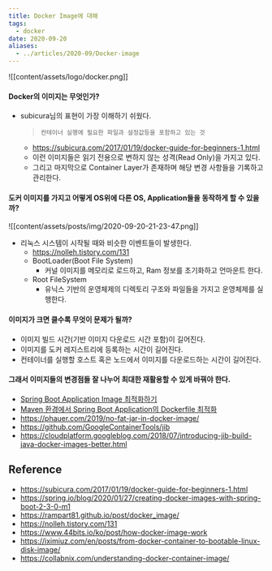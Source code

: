 ```yaml
---
title: Docker Image에 대해
tags:
  - docker
date: 2020-09-20
aliases: 
  - ../articles/2020-09/Docker-image
---
```


![[content/assets/logo/docker.png]]

#### Docker의 이미지는 무엇인가?
- subicura님의 표현이 가장 이해하기 쉬웠다.
    > `컨테이너 실행에 필요한 파일과 설정값등을 포함하고 있는 것`
    - <https://subicura.com/2017/01/19/docker-guide-for-beginners-1.html>
    - 이런 이미지들은 읽기 전용으로 변하지 않는 성격(Read Only)을 가지고 있다.
    - 그리고 마지막으로 Container Layer가 존재하며 해당 변경 사항들을 기록하고 관리한다.

#### 도커 이미지를 가지고 어떻게 OS위에 다른 OS, Application들을 동작하게 할 수 있을까?
![[content/assets/posts/img/2020-09-20-21-23-47.png]]

- 리눅스 시스템이 시작될 때와 비슷한 이벤트들이 발생한다.
    - <https://nolleh.tistory.com/131>
    - BootLoader(Boot File System)
        - 커널 이미지를 메모리로 로드하고, Ram 정보를 초기화하고 언마운트 한다.
    - Root FileSystem
        - 유닉스 기반의 운영체제의 디렉토리 구조와 파일들을 가지고 운영체제를 실행한다.

#### 이미지가 크면 클수록 무엇이 문제가 될까?
- 이미지 빌드 시간(기반 이미지 다운로드 시간 포함)이 길어진다.
- 이미지를 도커 레지스트리에 등록하는 시간이 길어진다.
- 컨테이너를 실행할 호스트 혹은 노드에서 이미지를 다운로드하는 시간이 길어진다.

#### 그래서 이미지들의 변경점들 잘 나누어 최대한 재활용할 수 있게 바꿔야 한다.
- [Spring Boot Application Image 최적화하기](https://perfectacle.github.io/2019/04/16/spring-boot-docker-image-optimization/)
- [Maven 환경에서 Spring Boot Application의 Dockerfile 최적화](https://reimaginer.tistory.com/entry/optimize-spring-boot-dockerfile-on-maven>)
- <https://phauer.com/2019/no-fat-jar-in-docker-image/>
- <https://github.com/GoogleContainerTools/jib>
- <https://cloudplatform.googleblog.com/2018/07/introducing-jib-build-java-docker-images-better.html>

## Reference
- <https://subicura.com/2017/01/19/docker-guide-for-beginners-1.html>
- <https://spring.io/blog/2020/01/27/creating-docker-images-with-spring-boot-2-3-0-m1>
- <https://rampart81.github.io/post/docker_image/>
- <https://nolleh.tistory.com/131>
- <https://www.44bits.io/ko/post/how-docker-image-work>
- <https://iximiuz.com/en/posts/from-docker-container-to-bootable-linux-disk-image/>
- <https://collabnix.com/understanding-docker-container-image/>

